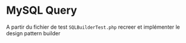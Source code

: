 # MySQL Query

A partir du fichier de test `SQLBuilderTest.php` recreer et implémenter le design pattern builder
